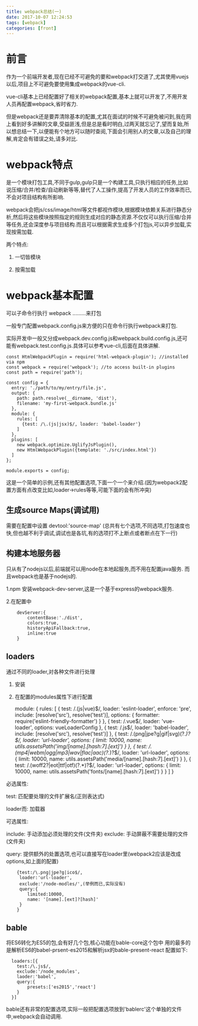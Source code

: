 ```yaml
---
title: webpack总结(一)
date: 2017-10-07 12:24:53
tags: [webpack] 
categories: [front]
---
```

# 前言

作为一个前端开发者,现在已经不可避免的要和webpack打交道了,尤其使用vuejs以后,项目上不可避免要使用集成webpack的vue-cli.

vue-cli基本上已经配置好了相关的webpack配置,基本上就可以开发了,不用开发人员再配置webpack,省时省力.

但是webpack还是要弄清除基本的配置,尤其在面试的时候不可避免被问到,我在网上看到好多讲解的文章,受益匪浅,但是总是看时明白,过两天就忘记了,望而复始,所以想总结一下,以便能有个地方可以随时查阅,下面会引用别人的文章,以及自己的理解,肯定会有错误之处,请多对比.

# webpack特点

是一个模块打包工具,不同于gulp,gulp只是一个构建工具,只执行相应的任务,比如说压缩/合并/检查/自动刷新等等,替代了人工操作,提高了开发人员的工作效率而已,不会对项目结构有所影响.

webpack会把js/css/image/html等文件都视作模块,根据模块依赖关系进行静态分析,然后将这些模块按照指定的规则生成对应的静态资源.不仅仅可以执行压缩/合并等任务,还会深度参与项目结构.而且可以根据需求生成多个打包js,可以异步加载,实现按需加载.

两个特点:
1. 一切皆模块

2. 按需加载

# webpack基本配置

可以子命令行执行  webpack .........来打包

一般专门配置webpack.config.js来方便的只在命令行执行webpack来打包.

实际开发中一般又分成webpack.dev.config.js和webpack.build.config.js,还可能有webpack.test.config.js.具体可以参考vue-cli,后面在具体讲解.


    const HtmlWebpackPlugin = require('html-webpack-plugin'); //installed via npm
    const webpack = require('webpack'); //to access built-in plugins
    const path = require('path');
    
    const config = {
      entry: './path/to/my/entry/file.js',
      output: {
        path: path.resolve(__dirname, 'dist'),
        filename: 'my-first-webpack.bundle.js'
      },
      module: {
        rules: [
          {test: /\.(js|jsx)$/, loader: 'babel-loader'}
        ]
      },
      plugins: [
        new webpack.optimize.UglifyJsPlugin(),
        new HtmlWebpackPlugin({template: './src/index.html'})
      ]
    };
    
    module.exports = config;

这是一个简单的示例,还有其他配置选项,下面一个一个来介绍.(因为webpack2配置方面有点改变比如,loader->rules等等,可能下面的会有所冲突)
<!-- more -->
## 生成source Maps(调试用)
需要在配置中设置
devtool:'source-map'  (总共有七个选项,不同选项,打包速度也快,但也越不利于调试,调试也是各坑,有的选项打不上断点或者断点在下一行)
    
## 构建本地服务器
只从有了nodejs以后,前端就可以用node在本地起服务,而不用在配置java服务.
而且webpack也是基于nodejs的.

1.npm 安装webpack-dev-server,这是一个基于express的webpack服务.

2.在配置中
    
        devServer:{
            contentBase:'./dist',
            colors:true,
            historyApiFallback:true,
            inline:true
        }

## loaders 
   通过不同的loader,对各种文件进行处理
   1. 安装
   2. 在配置的modules属性下进行配置
           
            
      module: {
          rules: [
            {
              test: /\.(js|vue)$/,
              loader: 'eslint-loader',
              enforce: 'pre',
              include: [resolve('src'), resolve('test')],
              options: {
                formatter: require('eslint-friendly-formatter')
              }
            },
            {
              test: /\.vue$/,
              loader: 'vue-loader',
              options: vueLoaderConfig
            },
            {
              test: /\.js$/,
              loader: 'babel-loader',
              include: [resolve('src'), resolve('test')]
            },
            {
              test: /\.(png|jpe?g|gif|svg)(\?.*)?$/,
              loader: 'url-loader',
              options: {
                limit: 10000,
                name: utils.assetsPath('img/[name].[hash:7].[ext]')
              }
            },
            {
              test: /\.(mp4|webm|ogg|mp3|wav|flac|aac)(\?.*)?$/,
              loader: 'url-loader',
              options: {
                limit: 10000,
                name: utils.assetsPath('media/[name].[hash:7].[ext]')
              }
            },
            {
              test: /\.(woff2?|eot|ttf|otf)(\?.*)?$/,
              loader: 'url-loader',
              options: {
                limit: 10000,
                name: utils.assetsPath('fonts/[name].[hash:7].[ext]')
              }
            }
          ]
        }
            
   必选属性:
   
   test: 匹配要处理的文件扩展名(正则表达式)
   
   loader而: 加载器
   
   可选属性:
   
   include: 手动添加必须处理的文件(文件夹)
   exclude: 手动屏蔽不需要处理的文件(文件夹)
      
   query: 提供额外的处置选项,也可以直接写在loader里(webpack2应该是改成options,如上面的配置)
   
   
        {test:/\.png|jpe?g|ico$/,
         loader:'url-loader',
         exclude:'/node-modles/',(举例而已,实际没有)
         query:{
            limited:10000,
            name: '[name].[ext]?[hash]'
         }
        }
        
        
## bable 
将ES6转化为ES5的包,会有好几个包,核心功能在bable-core这个包中
用的最多的是解析ES6的babel-prsent-es2015和解析jsx的bable-present-react
配置如下:
  
  
      loaders:[{
        test:/\.js$/,
        exclude:'/node_modules',
        laoder:'babel',
        query:{
            presets:['es2015','react']
        }
      }]
      
bable还有非常的配置选项,实际一般把配置选项放到'bablerc'这个单独的文件中,webpack会自动调用.